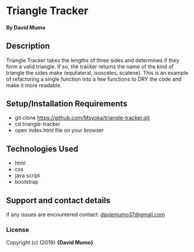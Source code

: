 # Triangle Tracker
#### By **David Mumo**
## Description
Triangle Tracker takes the lengths of three sides and determines if they form a valid triangle. If so, the tracker returns the name of the kind of triangle the sides make (equilateral, isosceles, scalene). This is an example of refactoring a single function into a few functions to DRY the code and make it more readable.

## Setup/Installation Requirements
* git clone https://github.com/Msyoka/triangle-tracker.git
* cd triangle-tracker
* open index.html file on your browser

## Technologies Used
* html
* css
* java script
* bootstrap

## Support and contact details
if any issues are encountered contact:
daviemumo37@gmail.com

### License
Copyright (c) {2019} **{David Mumo}**
